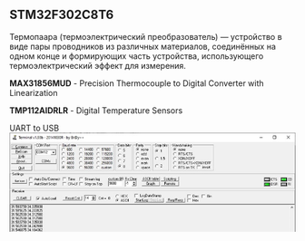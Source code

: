 ## STM32F302C8T6

Термопаара (термоэлектрический преобразователь) — устройство в виде пары проводников из различных материалов, соединённых на одном конце и формирующих часть устройства, использующего термоэлектрический эффект для измерения.

**MAX31856MUD**	- Precision Thermocouple to Digital Converter with Linearization

**TMP112AIDRLR** - Digital Temperature Sensors

UART to USB
![com-port9600.jpg](com-port9600.jpg)